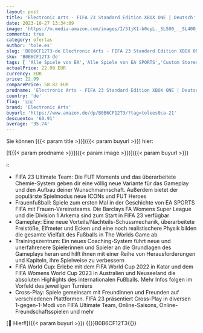 ```yaml
---
layout: post
title: 'Electronic Arts - FIFA 23 Standard Edition XBOX ONE | Deutsch'
date: 2023-10-27 13:34:09
image: 'https://m.media-amazon.com/images/I/51jK1-b0oyL._SL500_._SL400_.jpg'
comments: true
category: ofertas
author: 'tole.es'
slug: 'B0B6CF12T3-de Electronic Arts - FIFA 23 Standard Edition XBOX ONE | Deutsch'
sku: 'B0B6CF12T3-de'
tags: [ 'Alle Spiele von EA','Alle Spiele von EA SPORTS','Custom Stores','EA','EA SPORTS','Fußball','Games','Shops','Software & Games für Kinder','Spiele für Xbox One','Xbox One','electronic arts','🇩🇪', ]
actualPrice: 22.99 EUR
currency: EUR
price: 22.99
comparePrice: 58.82 EUR
prodname: 'Electronic Arts - FIFA 23 Standard Edition XBOX ONE | Deutsch'
country: 'de'
flag: '🇩🇪'
brand: 'Electronic Arts'
buyurl: 'https://www.amazon.de/dp/B0B6CF12T3/?tag=tolees0ca-21'
descuento: '60.91'
average: '35.74'
---
```


Sie können [{{< param title >}}]({{< param buyurl >}}) hier:

[![{{< param prodname >}}]({{< param image >}})]({{< param buyurl >}})

ℹ️:

- FIFA 23 Ultimate Team: Die FUT Moments und das überarbeitete Chemie-System geben dir eine völlig neue Variante für das Gameplay und den Aufbau deiner Wunschmannschaft. Außerdem bietet der populärste Spielmodus neue ICONs und FUT Heroes
- Frauenfußball: Spiele zum ersten Mal in der Geschichte von EA SPORTS FIFA mit Frauen-Vereinsteams. Die Barclays FA Womens Super League und die Division 1 Arkema sind zum Start in FIFA 23 verfügbar
- Gameplay: Eine neue Vorteils/Nachteils-Schussmechanik, überarbeitete Freistöße, Elfmeter und Ecken und eine noch realistischere Physik bilden die gesamte Vielfalt des Fußballs in The Worlds Game ab
- Trainingszentrum: Ein neues Coaching-System führt neue und unerfahrenere Spielerinnen und Spieler an die Grundlagen des Gameplays heran und hilft ihnen mit einer Reihe von Herausforderungen und Kapiteln, ihre Spielweise zu verbessern
- FIFA World Cup: Erlebe mit dem FIFA World Cup 2022 in Katar und dem FIFA Womens World Cup 2023 in Australien und Neuseeland die absoluten Highlights des internationalen Fußballs. Mehr Infos folgen im Vorfeld des jeweiligen Turniers
- Cross-Play: Spiele gemeinsam mit Freundinnen und Freunden auf verschiedenen Plattformen. FIFA 23 präsentiert Cross-Play in diversen 1-gegen-1-Modi von FIFA Ultimate Team, Online-Saisons, Online-Freundschaftsspielen und mehr

[🛒 Hier!!]({{< param buyurl >}})
{{<world>}}B0B6CF12T3{{</world>}}
